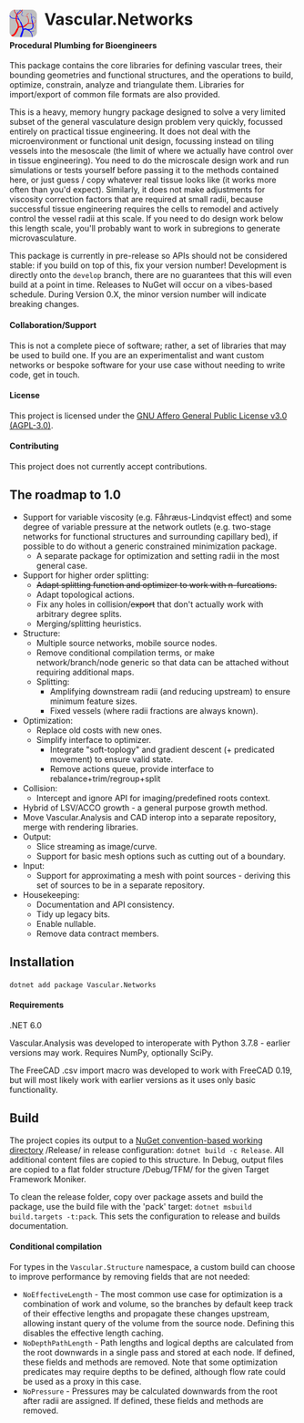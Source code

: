 <h1> <img align="left" src="package/icon.svg" width="48"/> &nbsp; Vascular.Networks </h1>

#### Procedural Plumbing for Bioengineers
This package contains the core libraries for defining vascular trees, their bounding geometries and functional structures, and the operations to build, optimize, constrain, analyze and triangulate them.
Libraries for import/export of common file formats are also provided.

This is a heavy, memory hungry package designed to solve a very limited subset of the general vasculature design problem very quickly, focussed entirely on practical tissue engineering.
It does not deal with the microenvironment or functional unit design, focussing instead on tiling vessels into the mesoscale (the limit of where we actually have control over in tissue engineering).
You need to do the microscale design work and run simulations or tests yourself before passing it to the methods contained here, or just guess / copy whatever real tissue looks like (it works more often than you'd expect).
Similarly, it does not make adjustments for viscosity correction factors that are required at small radii, because successful tissue engineering requires the cells to remodel and actively control the vessel radii at this scale.
If you need to do design work below this length scale, you'll probably want to work in subregions to generate microvasculature.

This package is currently in pre-release so APIs should not be considered stable: if you build on top of this, fix your version number!
Development is directly onto the `develop` branch, there are no guarantees that this will even build at a point in time.
Releases to NuGet will occur on a vibes-based schedule.
During Version 0.X, the minor version number will indicate breaking changes.

#### Collaboration/Support
This is not a complete piece of software; rather, a set of libraries that may be used to build one.
If you are an experimentalist and want custom networks or bespoke software for your use case without needing to write code, get in touch.

#### License
This project is licensed under the [GNU Affero General Public License v3.0 (AGPL-3.0)](LICENSE).

#### Contributing
This project does not currently accept contributions.

## The roadmap to 1.0
- Support for variable viscosity (e.g. Fåhræus-Lindqvist effect) and some degree of variable pressure at the network outlets (e.g. two-stage networks for functional structures and surrounding capillary bed), if possible to do without a generic constrained minimization package.
  - A separate package for optimization and setting radii in the most general case.
- Support for higher order splitting:
  - ~~Adapt splitting function and optimizer to work with n-furcations.~~
  - Adapt topological actions.
  - Fix any holes in collision/~~export~~ that don't actually work with arbitrary degree splits.
  - Merging/splitting heuristics.
- Structure:
  - Multiple source networks, mobile source nodes.
  - Remove conditional compilation terms, or make network/branch/node generic so that data can be attached without requiring additional maps.
  - Splitting:
    - Amplifying downstream radii (and reducing upstream) to ensure minimum feature sizes.
    - Fixed vessels (where radii fractions are always known).
- Optimization:
  - Replace old costs with new ones.
  - Simplify interface to optimizer.
    - Integrate "soft-toplogy" and gradient descent (+ predicated movement) to ensure valid state.
    - Remove actions queue, provide interface to rebalance+trim/regroup+split
- Collision:
  - Intercept and ignore API for imaging/predefined roots context.
- Hybrid of LSV/ACCO growth - a general purpose growth method.
- Move Vascular.Analysis and CAD interop into a separate repository, merge with rendering libraries.
- Output:
  - Slice streaming as image/curve.
  - Support for basic mesh options such as cutting out of a boundary.
- Input:
  - Support for approximating a mesh with point sources - deriving this set of sources to be in a separate repository.
- Housekeeping:
  - Documentation and API consistency.
  - Tidy up legacy bits.
  - Enable nullable.
  - Remove data contract members.

## Installation
`dotnet add package Vascular.Networks`

#### Requirements
.NET 6.0

Vascular.Analysis was developed to interoperate with Python 3.7.8 - earlier versions may work. Requires NumPy, optionally SciPy.

The FreeCAD .csv import macro was developed to work with FreeCAD 0.19, but will most likely work with earlier versions as it uses only basic functionality.

## Build
The project copies its output to a [NuGet convention-based working directory](https://docs.microsoft.com/en-us/nuget/create-packages/creating-a-package#from-a-convention-based-working-directory) /Release/ in release configuration: `dotnet build -c Release`.
All additional content files are copied to this structure.
In Debug, output files are copied to a flat folder structure /Debug/TFM/ for the given Target Framework Moniker.

To clean the release folder, copy over package assets and build the package, use the build file with the 'pack' target: `dotnet msbuild build.targets -t:pack`.
This sets the configuration to release and builds documentation.

#### Conditional compilation
For types in the `Vascular.Structure` namespace, a custom build can choose to improve performance by removing fields that are not needed:
- `NoEffectiveLength` - The most common use case for optimization is a combination of work and volume, so the branches by default keep track of their effective lengths and propagate these changes upstream, allowing instant query of the volume from the source node.
  Defining this disables the effective length caching.
- `NoDepthPathLength` - Path lengths and logical depths are calculated from the root downwards in a single pass and stored at each node. If defined, these fields and methods are removed.
  Note that some optimization predicates may require depths to be defined, although flow rate could be used as a proxy in this case.
- `NoPressure` - Pressures may be calculated downwards from the root after radii are assigned. If defined, these fields and methods are removed.
